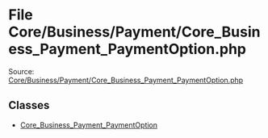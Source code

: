 File Core/Business/Payment/Core_Business_Payment_PaymentOption.php
=========

Source: [Core/Business/Payment/Core_Business_Payment_PaymentOption.php](https://github.com/PrestaShop/PrestaShop/blob/1.6.1.3/Core/Business/Payment/Core_Business_Payment_PaymentOption.php)


Classes
-------

* [Core_Business_Payment_PaymentOption](class.Core_Business_Payment_PaymentOption.md)

